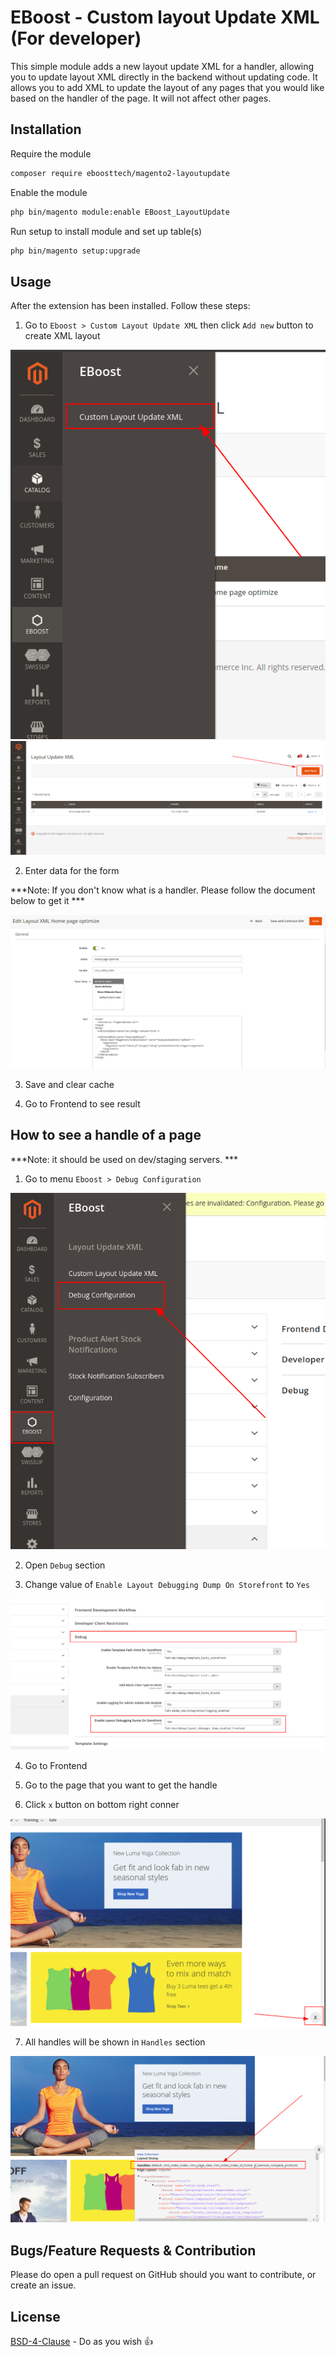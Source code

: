 # EBoost - Custom layout Update XML (For developer)


This simple module adds a new layout update XML for a handler, allowing you to update layout XML directly in the backend without updating code. It allows you to add XML to update the layout of any pages that you would like based on the handler of the page. It will not affect other pages.

## Installation

Require the module

```bash
composer require eboosttech/magento2-layoutupdate
```

Enable the module

```bash
php bin/magento module:enable EBoost_LayoutUpdate
```

Run setup to install module and set up table(s)

```bash
php bin/magento setup:upgrade
```

## Usage

After the extension has been installed. Follow these steps: 

1. Go to `Eboost > Custom Layout Update XML` then click `Add new` button to create XML layout

![Layout Update XML Menu Screenshot](docs/xml-layout-menu.png)
![Layout Update XML Add New Button Screenshot](docs/xml-layout-add-new-button.png)

2. Enter data for the form

***Note: If you don't know what is a handler. Please follow the document below to get it ***

![Layout Update XML Add New Form Screenshot](docs/xml-layout-add-new-form.png)

3. Save and clear cache

4. Go to Frontend to see result

## How to see a handle of a page

***Note: it should be used on dev/staging servers. ***

1. Go to menu `Eboost > Debug Configuration` 

![](docs/xml-layout-configuration-menu.png)

2. Open  `Debug` section

3. Change value of `Enable Layout Debugging Dump On Storefront` to `Yes`

![](docs/xml-layout-configuration.png)

4. Go to Frontend

5. Go to the page that you want to get the handle 

6. Click  `x` button on bottom right conner

![](docs/xml-layout-debug-button.png)

7. All handles will be shown  in `Handles` section 


![](docs/xml-layout-debug-content.png)


## Bugs/Feature Requests & Contribution

Please do open a pull request on GitHub should you want to contribute, or create an issue.

## License
[BSD-4-Clause](http://directory.fsf.org/wiki/License:BSD_4Clause) - Do as you wish 👍